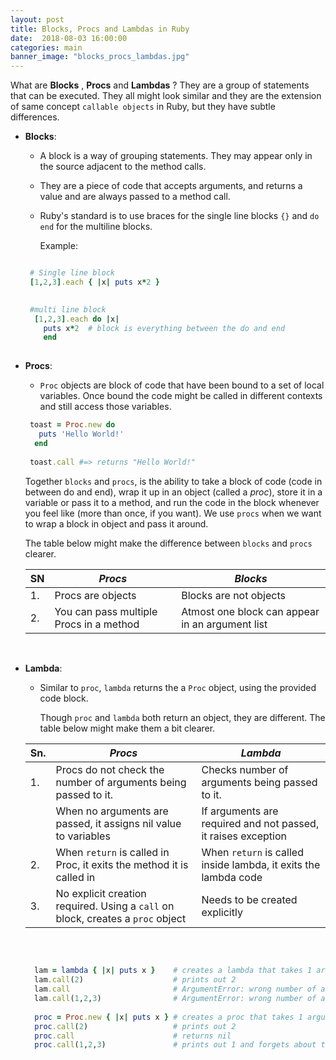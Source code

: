 ```yaml
---
layout: post
title: Blocks, Procs and Lambdas in Ruby
date:  2018-08-03 16:00:00
categories: main
banner_image: "blocks_procs_lambdas.jpg"
---
```

What are **Blocks** , **Procs** and **Lambdas** ? 
They are a group of statements that can be executed. They all might look similar and they are the extension of same concept `callable objects` in Ruby, but they have subtle differences.

* __Blocks__: 
    
    * A block is a way of grouping statements. They may appear only in the source adjacent to the method calls. 
    * They are a piece of code that accepts arguments, and returns a value and are always passed to a method call. 
    * Ruby's standard is to use braces for the single line blocks `{}` and `do end` for the multiline blocks.
     
      Example:
     
    ```ruby
    
     # Single line block
     [1,2,3].each { |x| puts x*2 }
   
		
	 #multi line block
      [1,2,3].each do |x|
        puts x*2  # block is everything between the do and end
     	end
      
	```
 
* __Procs__: 
     
    * `Proc` objects are block of code that have been bound to a set of local variables. Once bound the code might be called in different contexts and still access those variables.
       
   ```ruby
    toast = Proc.new do
      puts 'Hello World!'
     end
          
    toast.call #=> returns "Hello World!"
   ```
      
  Together `blocks` and `procs`, is the ability to take a block of code (code in between do and end), wrap it up in an object (called a _proc_), store it in a variable or pass it to a method, and run the code in the block whenever you feel like (more than once, if you want). 
  We use `procs` when we want to wrap a block in object and pass it around.
    
  The table below might make the difference between `blocks` and `procs` clearer.
  
   |SN | *Procs*                                    | *Blocks*                                            |
   |---| ------------------------------------------ | -------------------------------------------------   |
   |1. |  Procs are objects                         |  Blocks are not objects                             |
   |2. |  You can pass multiple Procs in a method   |  Atmost one block can appear in an argument list    |
  
  <br/>
  
* __Lambda__:
  
  * Similar to `proc`, `lambda` returns the a `Proc` object, using the provided code block.
 
    Though `proc` and `lambda` both return an object, they are different. The table below might make them a bit clearer.
  
  |Sn.|    *Procs*                                                                       | *Lambda*                                                        |
  |---| -------------------------------------------------------------                    | -------------------------------------------------------------   |
  |1. |  Procs do not check the number of arguments being passed to it.                  |  Checks number of arguments being passed to it.                 |
  |   |  When no arguments are passed, it assigns nil value to variables                 |  If arguments are required and not passed, it raises exception  |
  |2. |  When `return` is called in Proc, it exits the method it is called in            |  When `return` is called inside lambda, it exits the lambda code|
  |3. |  No explicit creation required. Using a `call` on block, creates a `proc` object | Needs to be created explicitly                                  |
   
   <br/>
      
  ```ruby
        
    lam = lambda { |x| puts x }    # creates a lambda that takes 1 argument
    lam.call(2)                    # prints out 2
    lam.call                       # ArgumentError: wrong number of arguments (0 for 1)
    lam.call(1,2,3)                # ArgumentError: wrong number of arguments (3 for 1)
         
    proc = Proc.new { |x| puts x } # creates a proc that takes 1 argument
    proc.call(2)                   # prints out 2
    proc.call                      # returns nil
    proc.call(1,2,3)               # prints out 1 and forgets about the extra arguments
      
   ```